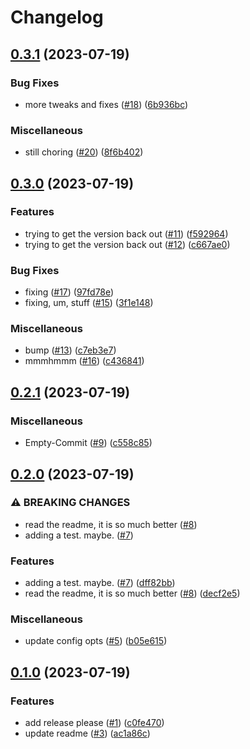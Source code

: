 # Changelog

## [0.3.1](https://github.com/pgautier404/helloworld/compare/v0.3.0...v0.3.1) (2023-07-19)


### Bug Fixes

* more tweaks and fixes ([#18](https://github.com/pgautier404/helloworld/issues/18)) ([6b936bc](https://github.com/pgautier404/helloworld/commit/6b936bcaa364393a62a26cb9fbdf37134742e35b))


### Miscellaneous

* still choring ([#20](https://github.com/pgautier404/helloworld/issues/20)) ([8f6b402](https://github.com/pgautier404/helloworld/commit/8f6b40215ada90ff1cc79d90b83938942a5444d9))

## [0.3.0](https://github.com/pgautier404/helloworld/compare/v0.2.1...v0.3.0) (2023-07-19)


### Features

* trying to get the version back out ([#11](https://github.com/pgautier404/helloworld/issues/11)) ([f592964](https://github.com/pgautier404/helloworld/commit/f59296429ee2ae63a08dffe590681a52480cbe53))
* trying to get the version back out ([#12](https://github.com/pgautier404/helloworld/issues/12)) ([c667ae0](https://github.com/pgautier404/helloworld/commit/c667ae0fa78f7409ce4cce612033e299fc3b42d8))


### Bug Fixes

* fixing ([#17](https://github.com/pgautier404/helloworld/issues/17)) ([97fd78e](https://github.com/pgautier404/helloworld/commit/97fd78eae9b3fca02cb36915a4e53817a970406c))
* fixing, um, stuff ([#15](https://github.com/pgautier404/helloworld/issues/15)) ([3f1e148](https://github.com/pgautier404/helloworld/commit/3f1e1481bd0d9f3429c92735b732e240f75f0bd1))


### Miscellaneous

* bump ([#13](https://github.com/pgautier404/helloworld/issues/13)) ([c7eb3e7](https://github.com/pgautier404/helloworld/commit/c7eb3e77ef817441024ef80b87c31f13a63d866e))
* mmmhmmm ([#16](https://github.com/pgautier404/helloworld/issues/16)) ([c436841](https://github.com/pgautier404/helloworld/commit/c436841f9e4bf848ae0e380f488fd0314aa77fd6))

## [0.2.1](https://github.com/pgautier404/helloworld/compare/v0.2.0...v0.2.1) (2023-07-19)


### Miscellaneous

* Empty-Commit ([#9](https://github.com/pgautier404/helloworld/issues/9)) ([c558c85](https://github.com/pgautier404/helloworld/commit/c558c858519e92cbce37467ffcb5fcce8b0013b9))

## [0.2.0](https://github.com/pgautier404/helloworld/compare/v0.1.0...v0.2.0) (2023-07-19)


### ⚠ BREAKING CHANGES

* read the readme, it is so much better ([#8](https://github.com/pgautier404/helloworld/issues/8))
* adding a test. maybe. ([#7](https://github.com/pgautier404/helloworld/issues/7))

### Features

* adding a test. maybe. ([#7](https://github.com/pgautier404/helloworld/issues/7)) ([dff82bb](https://github.com/pgautier404/helloworld/commit/dff82bb3a0a8706a836d678f420a89ec5b875dde))
* read the readme, it is so much better ([#8](https://github.com/pgautier404/helloworld/issues/8)) ([decf2e5](https://github.com/pgautier404/helloworld/commit/decf2e50fa3449d3c809dbb4e2dae93a0930cae5))


### Miscellaneous

* update config opts ([#5](https://github.com/pgautier404/helloworld/issues/5)) ([b05e615](https://github.com/pgautier404/helloworld/commit/b05e6159188e7690e3dc58336f3e846d5a952158))

## [0.1.0](https://github.com/pgautier404/helloworld/compare/v0.0.1...v0.1.0) (2023-07-19)


### Features

* add release please ([#1](https://github.com/pgautier404/helloworld/issues/1)) ([c0fe470](https://github.com/pgautier404/helloworld/commit/c0fe470827d9ab0c2b041461a5c9b0e47f8607fa))
* update readme ([#3](https://github.com/pgautier404/helloworld/issues/3)) ([ac1a86c](https://github.com/pgautier404/helloworld/commit/ac1a86c8fd53cb31e70d317bdb957cb88a168921))
